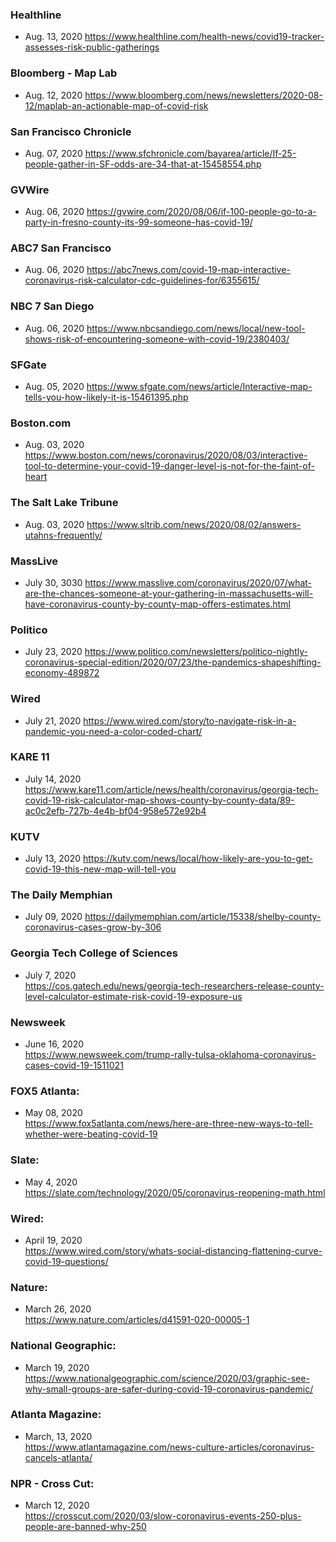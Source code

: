 ### Healthline
- Aug. 13, 2020
    https://www.healthline.com/health-news/covid19-tracker-assesses-risk-public-gatherings

### Bloomberg - Map Lab
- Aug. 12, 2020
    https://www.bloomberg.com/news/newsletters/2020-08-12/maplab-an-actionable-map-of-covid-risk

### San Francisco Chronicle
- Aug. 07, 2020
    https://www.sfchronicle.com/bayarea/article/If-25-people-gather-in-SF-odds-are-34-that-at-15458554.php
    
### GVWire
- Aug. 06, 2020
    https://gvwire.com/2020/08/06/if-100-people-go-to-a-party-in-fresno-county-its-99-someone-has-covid-19/

### ABC7 San Francisco
- Aug. 06, 2020
    https://abc7news.com/covid-19-map-interactive-coronavirus-risk-calculator-cdc-guidelines-for/6355615/

### NBC 7 San Diego 
- Aug. 06, 2020
    https://www.nbcsandiego.com/news/local/new-tool-shows-risk-of-encountering-someone-with-covid-19/2380403/

### SFGate
- Aug. 05, 2020
    https://www.sfgate.com/news/article/Interactive-map-tells-you-how-likely-it-is-15461395.php

### Boston.com
- Aug. 03, 2020
    https://www.boston.com/news/coronavirus/2020/08/03/interactive-tool-to-determine-your-covid-19-danger-level-is-not-for-the-faint-of-heart

### The Salt Lake Tribune
- Aug. 03, 2020
    https://www.sltrib.com/news/2020/08/02/answers-utahns-frequently/

### MassLive
- July 30, 3030
    https://www.masslive.com/coronavirus/2020/07/what-are-the-chances-someone-at-your-gathering-in-massachusetts-will-have-coronavirus-county-by-county-map-offers-estimates.html


### Politico
- July 23, 2020
    https://www.politico.com/newsletters/politico-nightly-coronavirus-special-edition/2020/07/23/the-pandemics-shapeshifting-economy-489872

### Wired
- July 21, 2020
    https://www.wired.com/story/to-navigate-risk-in-a-pandemic-you-need-a-color-coded-chart/

### KARE 11
- July 14, 2020
    https://www.kare11.com/article/news/health/coronavirus/georgia-tech-covid-19-risk-calculator-map-shows-county-by-county-data/89-ac0c2efb-727b-4e4b-bf04-958e572e92b4

### KUTV
- July 13, 2020
    https://kutv.com/news/local/how-likely-are-you-to-get-covid-19-this-new-map-will-tell-you

### The Daily Memphian
- July 09, 2020
    https://dailymemphian.com/article/15338/shelby-county-coronavirus-cases-grow-by-306

### Georgia Tech College of Sciences
- July 7, 2020  
    https://cos.gatech.edu/news/georgia-tech-researchers-release-county-level-calculator-estimate-risk-covid-19-exposure-us 

### Newsweek
- June 16, 2020  
    https://www.newsweek.com/trump-rally-tulsa-oklahoma-coronavirus-cases-covid-19-1511021

### FOX5 Atlanta:
- May 08, 2020  
    https://www.fox5atlanta.com/news/here-are-three-new-ways-to-tell-whether-were-beating-covid-19

### Slate:  
- May 4, 2020  
    https://slate.com/technology/2020/05/coronavirus-reopening-math.html

### Wired:
- April 19, 2020   
    https://www.wired.com/story/whats-social-distancing-flattening-curve-covid-19-questions/

### Nature:
- March 26, 2020  
    https://www.nature.com/articles/d41591-020-00005-1

### National Geographic:
- March 19, 2020  
    https://www.nationalgeographic.com/science/2020/03/graphic-see-why-small-groups-are-safer-during-covid-19-coronavirus-pandemic/

### Atlanta Magazine:  
- March, 13, 2020  
    https://www.atlantamagazine.com/news-culture-articles/coronavirus-cancels-atlanta/

### NPR - Cross Cut:  
- March 12, 2020  
    https://crosscut.com/2020/03/slow-coronavirus-events-250-plus-people-are-banned-why-250

